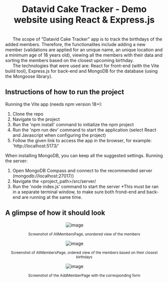 <h1 align="center"> Datavid Cake Tracker - Demo website using React & Express.js</h1>

<br>
    &nbsp;&nbsp;&nbsp;&nbsp;&nbsp;&nbsp;The scope of "Datavid Cake Tracker" app is to track the birthdays of the added members. Therefore, the functionalites include adding a new member (validations are applied for an unique name, an unique location and a minimum age of 18 years old), viewing all the members with their data and sorting the members based on the closest upcoming birthday.
<br>
     &nbsp;&nbsp;&nbsp;&nbsp;&nbsp;&nbsp;The technologies that were used are: React for front-end (with the Vite build tool), Express.js for back-end and MongoDB for the database (using the Mongoose library).
<br>

## Instructions of how to run the project
  
  Running the Vite app (needs npm version 18+):
1. Clone the repo
2. Navigate to the project
3. Run the 'npm install' command to initialize the npm project
4. Run the 'npm run dev' command to start the application (select React and Javascript when configuring the project)
5. Follow the given link to access the app in the browser, for example: 'http://localhost:5173/'


When installing MongoDB, you can keep all the suggested settings.
Running the server:
1. Open MongoDB Compass and connect to the recommended server (mongodb://localhost:27017/)
1. Navigate the <project_path>/src/server/
2. Run the 'node index.js' command to start the server
*This must be ran in a separate terminal window, to make sure both frond-end and back-end are running at the same time.

## A glimpse of how it should look
  &nbsp;&nbsp;&nbsp;&nbsp;&nbsp;&nbsp;&nbsp;&nbsp;&nbsp;&nbsp;&nbsp;&nbsp;&nbsp;&nbsp;&nbsp;&nbsp;&nbsp;&nbsp;&nbsp;&nbsp;&nbsp;&nbsp;&nbsp;&nbsp;&nbsp;&nbsp;&nbsp;&nbsp;&nbsp;&nbsp;&nbsp;&nbsp;&nbsp;&nbsp;&nbsp;&nbsp;&nbsp;&nbsp;&nbsp;&nbsp;&nbsp;&nbsp;&nbsp;&nbsp;&nbsp;&nbsp;&nbsp;&nbsp;&nbsp;![image](https://github.com/RaVa03/Datavid_Cake_Tracker/assets/133386404/184da079-d101-4b87-b77d-c6e19d726add)

  <p align="center"><sup> Screenshot of AllMembersPage, unordered view of the members </sup></p>

&nbsp;&nbsp;&nbsp;&nbsp;&nbsp;&nbsp;&nbsp;&nbsp;&nbsp;&nbsp;&nbsp;&nbsp;&nbsp;&nbsp;&nbsp;&nbsp;&nbsp;&nbsp;&nbsp;&nbsp;&nbsp;&nbsp;&nbsp;&nbsp;&nbsp;&nbsp;&nbsp;&nbsp;&nbsp;&nbsp;&nbsp;&nbsp;&nbsp;&nbsp;&nbsp;&nbsp;&nbsp;&nbsp;&nbsp;&nbsp;&nbsp;&nbsp;&nbsp;&nbsp;&nbsp;&nbsp;&nbsp;&nbsp;&nbsp;![image](https://github.com/RaVa03/Datavid_Cake_Tracker/assets/133386404/bfdd780e-b727-4837-898d-5ee087acc50c)


  <p align="center"><sup> Screenshot of AllMembersPage, ordered view of the members based on their closest birthdays</sup></p>

&nbsp;&nbsp;&nbsp;&nbsp;&nbsp;&nbsp;&nbsp;&nbsp;&nbsp;&nbsp;&nbsp;&nbsp;&nbsp;&nbsp;&nbsp;&nbsp;&nbsp;&nbsp;&nbsp;&nbsp;&nbsp;&nbsp;&nbsp;&nbsp;&nbsp;&nbsp;&nbsp;&nbsp;&nbsp;&nbsp;&nbsp;&nbsp;&nbsp;&nbsp;&nbsp;&nbsp;&nbsp;&nbsp;&nbsp;&nbsp;&nbsp;&nbsp;&nbsp;&nbsp;&nbsp;&nbsp;&nbsp;&nbsp;&nbsp;![image](https://github.com/RaVa03/Datavid_Cake_Tracker/assets/133386404/8b37b54c-7cac-4b02-ae5f-6f08c475241d)



  <p align="center"><sup> Screenshot of the AddMemberPage with the corresponding form</sup></p>
